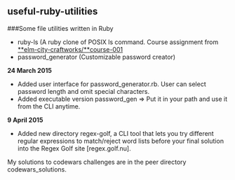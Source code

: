 ## useful-ruby-utilities

###Some file utilities written in Ruby

 - ruby-ls (A ruby clone of POSIX ls command. Course assignment from [**elm-city-craftworks/**course-001](https://github.com/sirbikealot/course-001/blob/master/PART_1.md)
 - password_generator (Customizable password creator)

**24 March 2015**
 - Added user interface for password_generator.rb.  User can select password length and omit special characters.
 - Added executable version password_gen => Put it in your path and use it from the CLI anytime.

**9 April 2015**
 - Added new directory regex-golf, a CLI tool that lets you try different regular expressions to match/reject word lists before your final solution into the Regex Golf site [regex.golf.nu]. 
 
My solutions to codewars challenges are in the peer directory codewars_solutions.